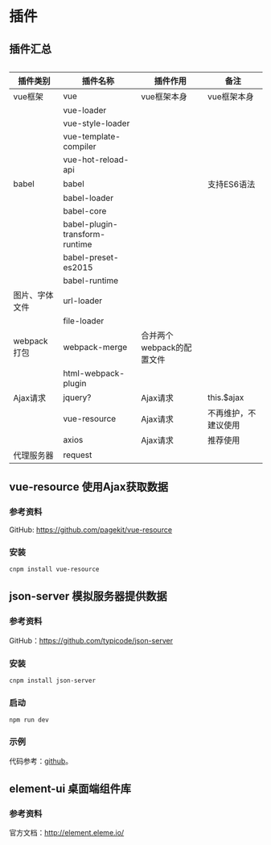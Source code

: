 # 插件

## 插件汇总

###### 

|插件类别		|插件名称					|插件作用			|备注					|
|-----------|-----------------------|---------------|-----------------------|
|vue框架 	|vue 					|vue框架本身		|vue框架本身				|
|			|vue-loader				|||
|			|vue-style-loader		|||
|			|vue-template-compiler	|||
|			|vue-hot-reload-api		|||
|babel		|babel					|				|支持ES6语法				|
|			|babel-loader			|||
|			|babel-core				|||
|			|babel-plugin-transform-runtime|||
|			|babel-preset-es2015	|||
|			|babel-runtime 			|||
|图片、字体文件|url-loader 			|||
|			|file-loader 			|||
|webpack打包|webpack-merge			|合并两个webpack的配置文件||
|			|html-webpack-plugin	|||
|Ajax请求 	|jquery?				|Ajax请求		|this.$ajax 			|
|			|vue-resource 			|Ajax请求 		|不再维护，不建议使用 		|
|		 	|axios					|Ajax请求		|推荐使用					|
|代理服务器  	|request 				|||


## vue-resource 使用Ajax获取数据

### 参考资料

GitHub: https://github.com/pagekit/vue-resource


### 安装

```bash
cnpm install vue-resource
```


## json-server 模拟服务器提供数据

### 参考资料

GitHub：https://github.com/typicode/json-server


### 安装

```bash
cnpm install json-server
```


### 启动

```
npm run dev
```


### 示例

代码参考：[github](https://github.com/mumingv/fe/commit/fca40307c761f0acd22e627025bcc30afe0a0a50)。


## element-ui 桌面端组件库

### 参考资料

官方文档：http://element.eleme.io/





